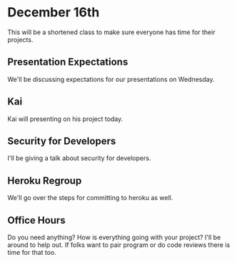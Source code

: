 # December 16th
This will be a shortened class to make sure everyone has time for their projects.

## Presentation Expectations
We'll be discussing expectations for our presentations on Wednesday.

## Kai
Kai will presenting on his project today.

## Security for Developers
I'll be giving a talk about security for developers.

## Heroku Regroup
We'll go over the steps for committing to heroku as well. 

## Office Hours
Do you need anything? How is everything going with your project? I'll be around to help out. If folks want to pair program or do code reviews there is time for that too.
